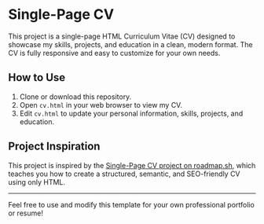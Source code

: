 # Single-Page CV

This project is a single-page HTML Curriculum Vitae (CV) designed to showcase my skills, projects, and education in a clean, modern format. The CV is fully responsive and easy to customize for your own needs.

## How to Use

1. Clone or download this repository.
2. Open `cv.html` in your web browser to view my CV.
3. Edit `cv.html` to update your personal information, skills, projects, and education.

## Project Inspiration

This project is inspired by the [Single-Page CV project on roadmap.sh](https://roadmap.sh/projects/single-page-cv), which teaches you how to create a structured, semantic, and SEO-friendly CV using only HTML.

---

Feel free to use and modify this template for your own professional portfolio or resume! 